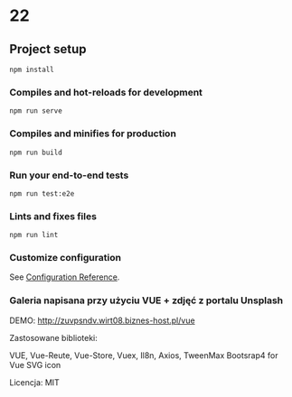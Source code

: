 # 22

## Project setup
```
npm install
```

### Compiles and hot-reloads for development
```
npm run serve
```

### Compiles and minifies for production
```
npm run build
```

### Run your end-to-end tests
```
npm run test:e2e
```

### Lints and fixes files
```
npm run lint
```

### Customize configuration
See [Configuration Reference](https://cli.vuejs.org/config/).

### Galeria napisana przy użyciu VUE + zdjęć z portalu Unsplash

DEMO: http://zuvpsndv.wirt08.biznes-host.pl/vue

Zastosowane biblioteki:

VUE,
Vue-Reute,
Vue-Store,
Vuex,
Il8n,
Axios,
TweenMax
Bootsrap4 for Vue
SVG icon

Licencja: MIT